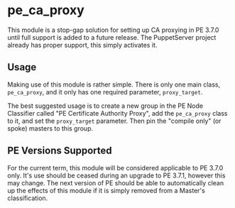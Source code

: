 # pe_ca_proxy

This module is a stop-gap solution for setting up CA proxying in PE
3.7.0 until full support is added to a future release. The PuppetServer
project already has proper support, this simply activates it.

## Usage

Making use of this module is rather simple. There is only one main
class, `pe_ca_proxy`, and it only has one required parameter,
`proxy_target`.

The best suggested usage is to create a new group in the PE Node
Classifier called "PE Certificate Authority Proxy", add the
`pe_ca_proxy` class to it, and set the `proxy_target` parameter. Then
pin the "compile only" (or spoke) masters to this group.

## PE Versions Supported

For the current term, this module will be considered applicable to
PE 3.7.0 only. It's use should be ceased during an upgrade to PE 3.7.1,
however this may change. The next version of PE should be able to
automatically clean up the effects of this module if it is simply
removed from a Master's classification.

